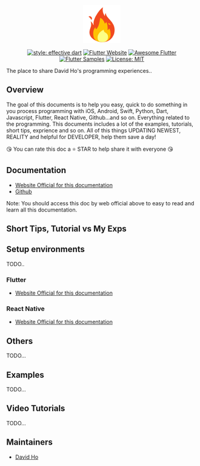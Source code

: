 <p align="center">
<img src="https://raw.githubusercontent.com/xuanvinhtd/share_my_dev_exps/main/docs/assets/bloc_logo_full.png" height="100" alt="DavidHo" />
</p>

<p align="center">
<a href="https://github.com/tenhobi/effective_dart"><img src="https://img.shields.io/badge/style-effective_dart-40c4ff.svg" alt="style: effective dart"></a>
<a href="https://flutter.dev/docs/development/data-and-backend/state-mgmt/options#bloc--rx"><img src="https://img.shields.io/badge/flutter-website-deepskyblue.svg" alt="Flutter Website"></a>
<a href="https://github.com/Solido/awesome-flutter#standard"><img src="https://img.shields.io/badge/awesome-flutter-blue.svg?longCache=true" alt="Awesome Flutter"></a>
<a href="http://fluttersamples.com"><img src="https://img.shields.io/badge/flutter-samples-teal.svg?longCache=true" alt="Flutter Samples"></a>
<a href="https://opensource.org/licenses/MIT"><img src="https://img.shields.io/badge/license-MIT-purple.svg" alt="License: MIT"></a>
</p>

The place to share David Ho's programming experiences..

## Overview

The goal of this documents is to help you easy, quick to do something in you process programming with iOS, Android, Swift, Python, Dart, Javascript, Flutter, React Native, Github...and so on. Everything related to the programming.
This documents includes a lot of the examples, tutorials, short tips, exprience and so on. All of this things UPDATING NEWEST, REALITY and helpful for DEVELOPER, help them save a day!

😘 You can rate this doc a ⭐ STAR to help share it with everyone 😘
## Documentation

- [Website Official for this documentation](https://xuanvinhtd.github.io/share_my_dev_exps/)
- [Github](https://github.com/xuanvinhtd/share_my_dev_exps/blob/main/README.md)

Note: You should access this doc by web official above to easy to read and learn all this documentation. 
## Short Tips, Tutorial vs My Exps

## Setup environments

TODO..

### Flutter
- [Website Official for this documentation](https://xuanvinhtd.github.io/share_my_dev_exps/)

### React Native
- [Website Official for this documentation](https://xuanvinhtd.github.io/share_my_dev_exps/)
## Others

TODO...
## Examples
TODO...
## Video Tutorials

TODO...
## Maintainers

- [David Ho](https://github.com/xuanvinhtd)
